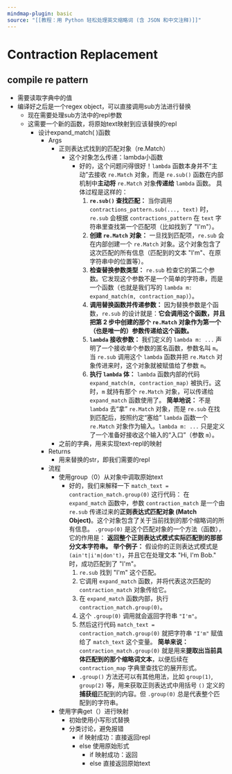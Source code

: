 ```yaml
---
mindmap-plugin: basic
source: "[[教程：用 Python 轻松处理英文缩略词 (含 JSON 和中文注释)]]"
---
```


# Contraction Replacement

## compile re pattern
- 需要读取字典中的值
- 编译好之后是一个regex object，可以直接调用sub方法进行替换
    - 现在需要处理sub方法中的repl参数
    - 这需要一个新的函数，将原始text映射到应该替换的repl
        - 设计expand_match( )函数
            - Args
                - 正则表达式找到的匹配对象（re.Match）
                    - 这个对象怎么传递：lambda小函数
                        - 好的，这个问题问得很好！`lambda` 函数本身并不“主动”去接收 `re.Match` 对象，而是 `re.sub()` 函数在内部机制中**主动将** `re.Match` 对象**传递给** `lambda` 函数。
                           具体过程是这样的：
                           1. **`re.sub()` 查找匹配：** 当你调用 `contractions_pattern.sub(..., text)` 时，`re.sub` 会根据 `contractions_pattern` 在 `text` 字符串里查找第一个匹配项（比如找到了 "I'm"）。
                           2. **创建 `re.Match` 对象：** 一旦找到匹配项，`re.sub` 会在内部创建一个 `re.Match` 对象。这个对象包含了这次匹配的所有信息（匹配到的文本 "I'm"、在原字符串中的位置等）。
                           3. **检查替换参数类型：** `re.sub` 检查它的第二个参数。它发现这个参数不是一个简单的字符串，而是一个函数（也就是我们写的 `lambda m: expand_match(m, contraction_map)`）。
                           4. **调用替换函数并传递参数：** 因为替换参数是个函数，`re.sub` 的设计就是：**它会调用这个函数，并且把第 2 步中创建的那个 `re.Match` 对象作为第一个（也是唯一的）参数传递给这个函数。**
                           5. **`lambda` 接收参数：** 我们定义的 `lambda m: ...` 声明了一个接收单个参数的匿名函数，参数名叫 `m`。当 `re.sub` 调用这个 `lambda` 函数并把 `re.Match` 对象传进来时，这个对象就被赋值给了参数 `m`。
                           6. **执行 `lambda` 体：** `lambda` 函数内部的代码 `expand_match(m, contraction_map)` 被执行。这时，`m` 就持有那个 `re.Match` 对象，可以传递给 `expand_match` 函数使用了。
                           **简单地说：** 不是 `lambda` 去“拿” `re.Match` 对象，而是 `re.sub` 在找到匹配后，按照约定“塞给” `lambda` 函数一个 `re.Match` 对象作为输入。`lambda m: ...` 只是定义了一个准备好接收这个输入的“入口”（参数 `m`）。
                - 之前的字典，用来实现text-repl的映射
            - Returns
                - 用来替换的str，即我们需要的repl
            - 流程
                - 使用group（0）从对象中调取原始text
                    - 好的，我们来解释一下 `match_text = contraction_match.group(0)` 这行代码：
                       在 `expand_match` 函数中，参数 `contraction_match` 是一个由 `re.sub` 传递过来的**正则表达式匹配对象 (Match Object)**。这个对象包含了关于当前找到的那个缩略词的所有信息。
                       `.group(0)` 是这个匹配对象的一个方法（函数），它的作用是：
                       **返回整个正则表达式模式实际匹配到的那部分文本字符串。**
                       **举个例子：**
                       假设你的正则表达式模式是 `(ain't|i'm|don't)`，并且它在处理文本 "Hi, I'm Bob." 时，成功匹配到了 "I'm"。
                       1. `re.sub` 找到 "I'm" 这个匹配。
                       2. 它调用 `expand_match` 函数，并将代表这次匹配的 `contraction_match` 对象传给它。
                       3. 在 `expand_match` 函数内部，执行 `contraction_match.group(0)`。
                       4. 这个 `.group(0)` 调用就会返回字符串 `"I'm"`。
                       5. 然后这行代码 `match_text = contraction_match.group(0)` 就把字符串 `"I'm"` 赋值给了 `match_text` 这个变量。
                       **简单来说：** `contraction_match.group(0)` 就是用来**提取出当前具体匹配到的那个缩略词文本**，以便后续在 `contraction_map` 字典里查找它的展开形式。
                       * `.group()` 方法还可以有其他用法，比如 `group(1)`, `group(2)` 等，用来获取正则表达式中用括号 `()` 定义的**捕获组**匹配到的内容。但 `.group(0)` 总是代表整个匹配到的字符串。
                - 使用字典get（）进行映射
                    - 初始使用小写形式替换
                    - 分类讨论，避免报错
                        - if 映射成功：直接返回repl
                        - else 使用原始形式
                            - if 映射成功：返回
                            - else 直接返回原始text